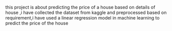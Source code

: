 this project is about predicting the price of a house based on details of house ,i have collected the dataset from kaggle and preprocessed based on  requirement,i have used a linear regression model in machine learning to predict the price of the house
